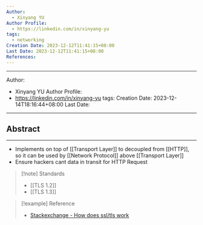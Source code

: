 ```yaml
---
Author:
  - Xinyang YU
Author Profile:
  - https://linkedin.com/in/xinyang-yu
tags:
  - networking
Creation Date: 2023-12-12T11:41:15+08:00
Last Date: 2023-12-12T11:41:15+08:00
References:
---
```

---
Author:
  - Xinyang YU
Author Profile:
  - https://linkedin.com/in/xinyang-yu
tags: 
Creation Date: 2023-12-14T18:16:44+08:00
Last Date:
---
## Abstract
---
- Implements on top of [[Transport Layer]] to decoupled from [[HTTP]], so it can be used by [[Network Protocol]] above [[Transport Layer]]
- Ensure hackers cant  data in transit for HTTP Request

>[!note] Standards
>- [[TLS 1.2]]
>- [[TLS 1.3]]


>[!example] Reference
>- [Stackexchange - How does ssl/tls work](https://security.stackexchange.com/questions/20803/how-does-ssl-tls-work/20833#20833) 